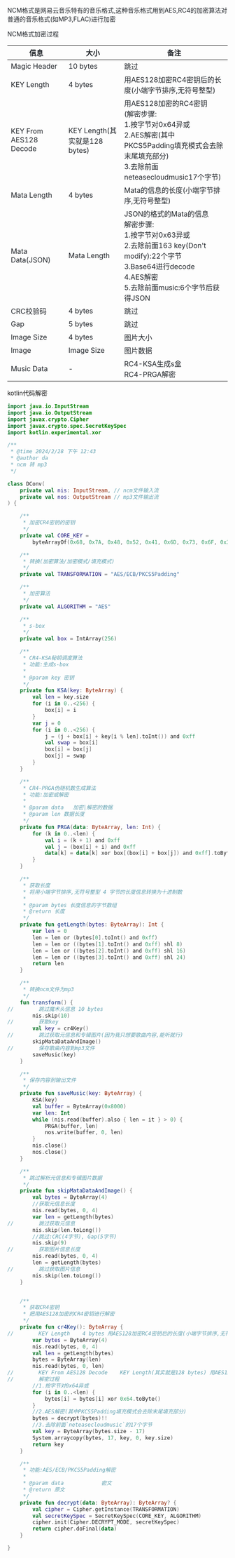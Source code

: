 <font style="color:rgb(31, 35, 40);">NCM格式是网易云音乐特有的音乐格式,这种音乐格式用到AES,RC4的加密算法对普通的音乐格式(如MP3,FLAC)进行加密</font>

<font style="color:rgb(31, 35, 40);">NCM格式加密过程</font>

| <font style="color:rgb(31, 35, 40);">信息</font> | <font style="color:rgb(31, 35, 40);">大小</font> | <font style="color:rgb(31, 35, 40);">备注</font> |
| --- | --- | --- |
| <font style="color:rgb(31, 35, 40);">Magic Header</font> | <font style="color:rgb(31, 35, 40);">10 bytes</font> | <font style="color:rgb(31, 35, 40);">跳过</font> |
| <font style="color:rgb(31, 35, 40);">KEY Length</font> | <font style="color:rgb(31, 35, 40);">4 bytes</font> | <font style="color:rgb(31, 35, 40);">用AES128加密RC4密钥后的长度(小端字节排序,无符号整型)</font> |
| <font style="color:rgb(31, 35, 40);">KEY From AES128 Decode</font> | <font style="color:rgb(31, 35, 40);">KEY Length(其实就是128 bytes)</font> | <font style="color:rgb(31, 35, 40);">用AES128加密的RC4密钥</font><br/><font style="color:rgb(31, 35, 40);">(解密步骤:</font><br/><font style="color:rgb(31, 35, 40);">1.按字节对0x64异或</font><br/><font style="color:rgb(31, 35, 40);">2.AES解密(其中PKCS5Padding填充模式会去除末尾填充部分)</font><br/><font style="color:rgb(31, 35, 40);">3.去除前面</font><font style="color:rgb(31, 35, 40);">neteasecloudmusic</font><font style="color:rgb(31, 35, 40);">17个字节)</font> |
| <font style="color:rgb(31, 35, 40);">Mata Length</font> | <font style="color:rgb(31, 35, 40);">4 bytes</font> | <font style="color:rgb(31, 35, 40);">Mata的信息的长度(小端字节排序,无符号整型)</font> |
| <font style="color:rgb(31, 35, 40);">Mata Data(JSON)</font> | <font style="color:rgb(31, 35, 40);">Mata Length</font> | <font style="color:rgb(31, 35, 40);">JSON的格式的Mata的信息</font><br/><font style="color:rgb(31, 35, 40);">解密步骤:</font><br/><font style="color:rgb(31, 35, 40);">1.按字节对0x63异或</font><br/><font style="color:rgb(31, 35, 40);">2.去除前面</font><font style="color:rgb(31, 35, 40);">163 key(Don't modify):</font><font style="color:rgb(31, 35, 40);">22个字节</font><br/><font style="color:rgb(31, 35, 40);">3.Base64进行decode</font><br/><font style="color:rgb(31, 35, 40);">4.AES解密</font><br/><font style="color:rgb(31, 35, 40);">5.去除前面</font><font style="color:rgb(31, 35, 40);">music:</font><font style="color:rgb(31, 35, 40);">6个字节后获得JSON</font> |
| <font style="color:rgb(31, 35, 40);">CRC校验码</font> | <font style="color:rgb(31, 35, 40);">4 bytes</font> | <font style="color:rgb(31, 35, 40);">跳过</font> |
| <font style="color:rgb(31, 35, 40);">Gap</font> | <font style="color:rgb(31, 35, 40);">5 bytes</font> | <font style="color:rgb(31, 35, 40);">跳过</font> |
| <font style="color:rgb(31, 35, 40);">Image Size</font> | <font style="color:rgb(31, 35, 40);">4 bytes</font> | <font style="color:rgb(31, 35, 40);">图片大小</font> |
| <font style="color:rgb(31, 35, 40);">Image</font> | <font style="color:rgb(31, 35, 40);">Image Size</font> | <font style="color:rgb(31, 35, 40);">图片数据</font> |
| <font style="color:rgb(31, 35, 40);">Music Data</font> | <font style="color:rgb(31, 35, 40);">-</font> | <font style="color:rgb(31, 35, 40);">RC4-KSA生成s盒</font><br/><font style="color:rgb(31, 35, 40);">RC4-PRGA解密</font> |


kotlin代码解密

```kotlin
import java.io.InputStream
import java.io.OutputStream
import javax.crypto.Cipher
import javax.crypto.spec.SecretKeySpec
import kotlin.experimental.xor

/**
 * @time 2024/2/28 下午 12:43
 * @author da
 * ncm 转 mp3
 */

class DConv(
    private val nis: InputStream, // ncm文件输入流
    private val nos: OutputStream // mp3文件输出流
) {

    /**
     * 加密CR4密钥的密钥
     */
    private val CORE_KEY =
        byteArrayOf(0x68, 0x7A, 0x48, 0x52, 0x41, 0x6D, 0x73, 0x6F, 0x35, 0x6B, 0x49, 0x6E, 0x62, 0x61, 0x78, 0x57)

    /**
     * 转换(加密算法/加密模式/填充模式)
     */
    private val TRANSFORMATION = "AES/ECB/PKCS5Padding"

    /**
     * 加密算法
     */
    private val ALGORITHM = "AES"

    /**
     * s-box
     */
    private val box = IntArray(256)

    /**
     * CR4-KSA秘钥调度算法
     * 功能:生成s-box
     *
     * @param key 密钥
     */
    private fun KSA(key: ByteArray) {
        val len = key.size
        for (i in 0..<256) {
            box[i] = i
        }
        var j = 0
        for (i in 0..<256) {
            j = (j + box[i] + key[i % len].toInt()) and 0xff
            val swap = box[i]
            box[i] = box[j]
            box[j] = swap
        }
    }

    /**
     * CR4-PRGA伪随机数生成算法
     * 功能:加密或解密
     *
     * @param data   加密|解密的数据
     * @param len 数据长度
     */
    private fun PRGA(data: ByteArray, len: Int) {
        for (k in 0..<len) {
            val i = (k + 1) and 0xff
            val j = (box[i] + i) and 0xff
            data[k] = data[k] xor box[(box[i] + box[j]) and 0xff].toByte()
        }
    }

    /**
     * 获取长度
     * 将用小端字节排序,无符号整型 4 字节的长度信息转换为十进制数
     *
     * @param bytes 长度信息的字节数组
     * @return 长度
     */
    private fun getLength(bytes: ByteArray): Int {
        var len = 0
        len = len or (bytes[0].toInt() and 0xff)
        len = len or ((bytes[1].toInt() and 0xff) shl 8)
        len = len or ((bytes[2].toInt() and 0xff) shl 16)
        len = len or ((bytes[3].toInt() and 0xff) shl 24)
        return len
    }

    /**
     * 转换ncm文件为mp3
     */
    fun transform() {
//        跳过魔术头信息 10 bytes
        nis.skip(10)
//        获取key
        val key = cr4Key()
//        跳过获取元信息和专辑图片(因为我只想要歌曲内容,能听就行)
        skipMataDataAndImage()
//        保存歌曲内容到mp3文件
        saveMusic(key)
    }

    /**
     * 保存内容到输出文件
     */
    private fun saveMusic(key: ByteArray) {
        KSA(key)
        val buffer = ByteArray(0x8000)
        var len: Int
        while (nis.read(buffer).also { len = it } > 0) {
            PRGA(buffer, len)
            nos.write(buffer, 0, len)
        }
        nis.close()
        nos.close()
    }

    /**
     * 跳过解析元信息和专辑图片数据
     */
    private fun skipMataDataAndImage() {
        val bytes = ByteArray(4)
        //获取元信息长度
        nis.read(bytes, 0, 4)
        var len = getLength(bytes)
//        跳过获取元信息
        nis.skip(len.toLong())
        //跳过:CRC(4字节), Gap(5字节)
        nis.skip(9)
//        获取图片信息长度
        nis.read(bytes, 0, 4)
        len = getLength(bytes)
//        跳过获取图片信息
        nis.skip(len.toLong())
    }


    /**
     * 获取CR4密钥
     * 把用AES128加密的CR4密钥进行解密
     */
    private fun cr4Key(): ByteArray {
//        KEY Length	4 bytes	用AES128加密RC4密钥后的长度(小端字节排序,无符号整型)
        var bytes = ByteArray(4)
        nis.read(bytes, 0, 4)
        val len = getLength(bytes)
        bytes = ByteArray(len)
        nis.read(bytes, 0, len)
//        KEY From AES128 Decode	KEY Length(其实就是128 bytes) 用AES128加密的RC4密钥
//        解密过程
        //1.按字节对0x64异或
        for (i in 0..<len) {
            bytes[i] = bytes[i] xor 0x64.toByte()
        }
        //2.AES解密(其中PKCS5Padding填充模式会去除末尾填充部分)
        bytes = decrypt(bytes)!!
        //3.去除前面`neteasecloudmusic`的17个字节
        val key = ByteArray(bytes.size - 17)
        System.arraycopy(bytes, 17, key, 0, key.size)
        return key
    }

    /**
     * 功能:AES/ECB/PKCS5Padding解密
     *
     * @param data            密文
     * @return 原文
     */
    private fun decrypt(data: ByteArray): ByteArray? {
        val cipher = Cipher.getInstance(TRANSFORMATION)
        val secretKeySpec = SecretKeySpec(CORE_KEY, ALGORITHM)
        cipher.init(Cipher.DECRYPT_MODE, secretKeySpec)
        return cipher.doFinal(data)
    }

}
```

